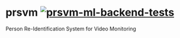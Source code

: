 # prsvm [![prsvm-ml-backend-tests](https://github.com/M1keZulu/prsvm/actions/workflows/tests.yaml/badge.svg)](https://github.com/M1keZulu/prsvm/actions/workflows/tests.yaml)
Person Re-Identification System for Video Monitoring
